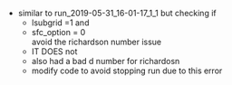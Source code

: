 - similar to run_2019-05-31_16-01-17_1_1 but checking if 
    - lsubgrid =1 and 
    - sfc_option = 0 \
    avoid the richardson number issue 
    - IT DOES not 
    - also had a bad d number for richardosn
    - modify code to avoid stopping run due to this error
     